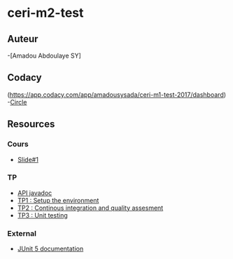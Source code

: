 # ceri-m2-test

## Auteur 
-[Amadou Abdoulaye SY]

##	Codacy
(https://app.codacy.com/app/amadousysada/ceri-m1-test-2017/dashboard)
-[Circle]()


## Resources

### Cours

- [Slide#1](https://github.com/Faylixe/ceri-m2-test-2017/blob/master/docs/cours.pdf)

### TP

- [API javadoc](http://faylixe.fr/ceri-m1-test-2017/javadoc)
- [TP1 : Setup the environment](https://github.com/Faylixe/ceri-m2-test-2017/blob/master/docs/tp1.md)
- [TP2 : Continous integration and quality assesment](https://github.com/Faylixe/ceri-m2-test-2017/blob/master/docs/tp2.md)
- [TP3 : Unit testing](https://github.com/Faylixe/ceri-m2-test-2017/blob/master/docs/tp3.md)

### External

- [JUnit 5 documentation](http://junit.org/junit5/docs/current/user-guide)
